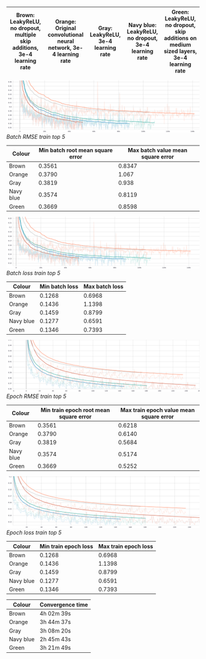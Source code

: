 | Brown: LeakyReLU, no dropout, multiple skip additions, 3e-4 learning rate | Orange: Original convolutional neural network, 3e-4 learning rate |  Gray: LeakyReLU, 3e-4 learning rate |  Navy blue: LeakyReLU, no dropout, 3e-4 learning rate | Green: LeakyReLU, no dropout, skip additions on medium sized layers, 3e-4 learning rate|
|---------------------------------------------------------------------------|-------------------------------------------------------------------|-------------------------------------------------------------------|-------------------------------------|------------

![alt text](https://github.com/toma-ungureanu/Licenta/blob/master/model_statistics/png/train/batch/batch_rmse_top5.png)
*Batch RMSE train top 5*

|Colour                             |Min batch root mean square error | Max batch value mean square error |
|----------------------------------|----------------------------------|-----------------------------------|
| Brown                                  | 0.3561                           | 0.8347                            |
| Orange                                 | 0.3790                           | 1.067                             |
| Gray                                 | 0.3819                           | 0.938                             |
| Navy blue                                 | 0.3574                           | 0.8119                            |
| Green                                 | 0.3669                           | 0.8598                            |

![alt text](https://github.com/toma-ungureanu/Licenta/blob/master/model_statistics/png/train/batch/batch_loss_top5.png)
*Batch loss train top 5*

| Colour | Min batch loss | Max batch loss |
|----------------|----------------|----------------|
| Brown          |  0.1268       |0.6968  |
| Orange         |  0.1436       | 1.1398|
| Gray           |   0.1459       |0.8799|
| Navy blue      |   0.1277       |0.6591 |
| Green          |    0.1346       |0.7393|


![alt text](https://github.com/toma-ungureanu/Licenta/blob/master/model_statistics/png/train/epoch/epoch_rmse_train_top5.png)
*Epoch RMSE train top 5*

| Colour | Min train epoch root mean square error | Max train epoch value mean square error |
|----------------|----------------|----------------|
| Brown          |  0.3561        |0.6218  |
| Orange         |  0.3790        | 0.6140|
| Gray           |   0.3819      |0.5684|
| Navy blue      |   0.3574       |0.5174 |
| Green          |  0.3669       |0.5252|

![alt text](https://github.com/toma-ungureanu/Licenta/blob/master/model_statistics/png/train/epoch/epoch_loss_train_top5.png)
*Epoch loss train top 5*

| Colour | Min train epoch loss | Max train epoch loss |
|----------------|----------------|----------------|
| Brown          |  0.1268       |0.6968  |
| Orange         |  0.1436       | 1.1398|
| Gray           |   0.1459       |0.8799|
| Navy blue      |   0.1277       |0.6591 |
| Green          |    0.1346       |0.7393|

| Colour | Convergence time |
|------------------|------------------|
|Brown| 4h 02m 39s       |
|Orange| 3h 44m 37s       |
|Gray| 3h 08m 20s       |
|Navy blue| 2h 45m 43s       |
|Green| 3h 21m 49s       |
